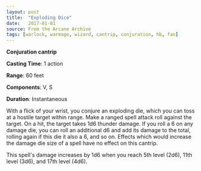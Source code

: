```yaml
---
layout: post
title:  "Exploding Dice"
date:   2017-01-01
source: From the Arcane Archive
tags: [warlock, warmage, wizard, cantrip, conjuration, hb, fan]
---
```


**Conjuration cantrip**

**Casting Time**: 1 action

**Range**: 60 feet

**Components**: V, S

**Duration**: Instantaneous

With a flick of your wrist, you conjure an exploding die, which you can toss at a hostile target within range. Make a ranged spell attack roll against the target. On a hit, the target takes 1d6 thunder damage. If you roll a 6 on any damage die, you can roll an additional d6 and add its damage to the total, rolling again if this die it also a 6, and so on. Effects which would increase the damage die size of a spell have no effect on this cantrip.

This spell's damage increases by 1d6 when you reach 5th level (2d6), 11th level (3d6), and 17th level (4d6).
